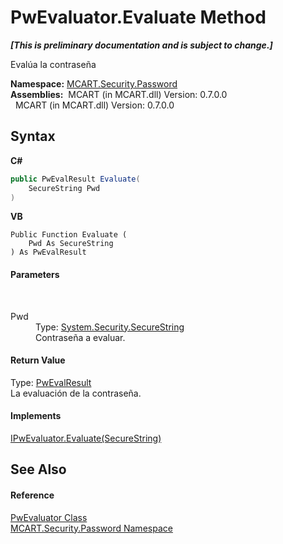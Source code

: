 # PwEvaluator.Evaluate Method 
 _**\[This is preliminary documentation and is subject to change.\]**_

Evalúa la contraseña

**Namespace:**&nbsp;<a href="dbbe708a-6e0a-d3f8-20a0-94d530d6d526">MCART.Security.Password</a><br />**Assemblies:**&nbsp;&nbsp;MCART (in MCART.dll) Version: 0.7.0.0<br />&nbsp;&nbsp;MCART (in MCART.dll) Version: 0.7.0.0<br />

## Syntax

**C#**<br />
``` C#
public PwEvalResult Evaluate(
	SecureString Pwd
)
```

**VB**<br />
``` VB
Public Function Evaluate ( 
	Pwd As SecureString
) As PwEvalResult
```


#### Parameters
&nbsp;<dl><dt>Pwd</dt><dd>Type: <a href="http://msdn2.microsoft.com/es-es/library/7kt014s1" target="_blank">System.Security.SecureString</a><br />Contraseña a evaluar.</dd></dl>

#### Return Value
Type: <a href="ce490786-90eb-803c-6d58-7125afd2adee">PwEvalResult</a><br />La evaluación de la contraseña.

#### Implements
<a href="8199a456-b96c-c97d-01c3-60f51788d70c">IPwEvaluator.Evaluate(SecureString)</a><br />

## See Also


#### Reference
<a href="6178c69b-ee87-5b62-0d76-546d23c256ff">PwEvaluator Class</a><br /><a href="dbbe708a-6e0a-d3f8-20a0-94d530d6d526">MCART.Security.Password Namespace</a><br />
